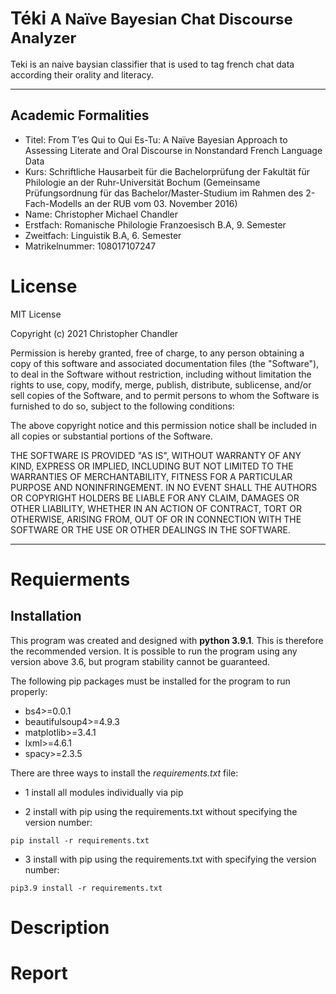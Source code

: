 # Téki <font size="5">A Naïve Bayesian Chat Discourse Analyzer</font>

Teki is an naive baysian classifier that is used to tag french chat data according their orality and literacy. 

___
## Academic Formalities
* Titel: From T’es Qui to Qui Es-Tu: A Naïve Bayesian Approach to Assessing Literate and
Oral Discourse in Nonstandard French Language Data
* Kurs: Schriftliche Hausarbeit für die Bachelorprüfung der Fakultät für Philologie
an der Ruhr-Universität Bochum (Gemeinsame Prüfungsordnung für das Bachelor/Master-Studium
im Rahmen des 2-Fach-Modells an der RUB vom 03. November 2016)
* Name: Christopher Michael Chandler
* Erstfach: Romanische Philologie Franzoesisch B.A, 9. Semester
* Zweitfach: Linguistik B.A, 6. Semester
* Matrikelnummer: 108017107247

# License 
MIT License

Copyright (c) 2021 Christopher Chandler

Permission is hereby granted, free of charge, to any person obtaining a copy
of this software and associated documentation files (the "Software"), to deal
in the Software without restriction, including without limitation the rights
to use, copy, modify, merge, publish, distribute, sublicense, and/or sell
copies of the Software, and to permit persons to whom the Software is
furnished to do so, subject to the following conditions:

The above copyright notice and this permission notice shall be included in all
copies or substantial portions of the Software.

THE SOFTWARE IS PROVIDED "AS IS", WITHOUT WARRANTY OF ANY KIND, EXPRESS OR
IMPLIED, INCLUDING BUT NOT LIMITED TO THE WARRANTIES OF MERCHANTABILITY,
FITNESS FOR A PARTICULAR PURPOSE AND NONINFRINGEMENT. IN NO EVENT SHALL THE
AUTHORS OR COPYRIGHT HOLDERS BE LIABLE FOR ANY CLAIM, DAMAGES OR OTHER
LIABILITY, WHETHER IN AN ACTION OF CONTRACT, TORT OR OTHERWISE, ARISING FROM,
OUT OF OR IN CONNECTION WITH THE SOFTWARE OR THE USE OR OTHER DEALINGS IN THE
SOFTWARE.
_____
# Requierments 

## Installation
This program was created and designed with **python 3.9.1**. This is therefore the recommended version.
It is possible to run the program using any version above 3.6, but program stability cannot be guaranteed. 

The following pip packages must be installed for the program to run properly:
* bs4>=0.0.1
* beautifulsoup4>=4.9.3
* matplotlib>=3.4.1
* lxml>=4.6.1
* spacy>=2.3.5

There are three ways to install the *requirements.txt* file:

* 1 install all modules individually via pip

* 2 install with pip using the requirements.txt without specifying the version number:
```
pip install -r requirements.txt
```

* 3 install with pip using the requirements.txt with specifying the version number:
```
pip3.9 install -r requirements.txt
```

# Description

# Report

